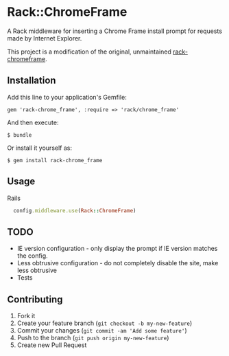 # Rack::ChromeFrame

A Rack middleware for inserting a Chrome Frame install prompt for requests made
by Internet Explorer.

This project is a modification of the original, unmaintained [rack-chromeframe](https://github.com/sunlightlabs/rack-chromeframe).

## Installation

Add this line to your application's Gemfile:

    gem 'rack-chrome_frame', :require => 'rack/chrome_frame'

And then execute:

    $ bundle

Or install it yourself as:

    $ gem install rack-chrome_frame

## Usage

Rails

```ruby
  config.middleware.use(Rack::ChromeFrame)
```

## TODO

* IE version configuration - only display the prompt if IE version matches the config.
* Less obtrusive configuration - do not completely disable the site, make less obtrusive
* Tests

## Contributing

1. Fork it
2. Create your feature branch (`git checkout -b my-new-feature`)
3. Commit your changes (`git commit -am 'Add some feature'`)
4. Push to the branch (`git push origin my-new-feature`)
5. Create new Pull Request

